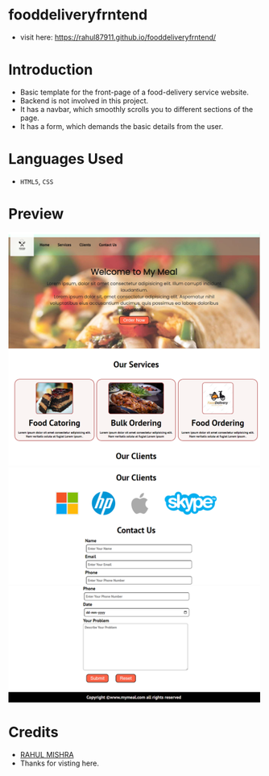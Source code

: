 # fooddeliveryfrntend

- visit here: https://rahul87911.github.io/fooddeliveryfrntend/

# Introduction
- Basic template for the front-page of a food-delivery service website.
- Backend is not involved in this project.
- It has a navbar, which smoothly scrolls you to different sections of the page.
- It has a form, which demands the basic details from the user. 

# Languages Used
- `HTML5`, `CSS`

# Preview

<p float="left">
  <img src="img/img_1.png" width="500" />
  <img src="img/img_2.png" width="500" /> 
  <img src="img/img_3.png" width="500" /> 
  <img src="img/img_4.png" width="500" /> 
</p>


# Credits
- <a href="https://github.com/rahul87911">RAHUL MISHRA</a> 
- Thanks for visting here.

